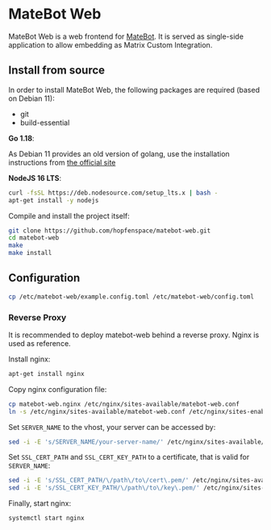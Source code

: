 # MateBot Web

MateBot Web is a web frontend for [MateBot](https://github.com/hopfenspace/MateBot). 
It is served as single-side application to allow embedding as Matrix Custom Integration.

## Install from source

In order to install MateBot Web, the following packages are required (based on Debian 11):

- git
- build-essential

**Go 1.18**:

As Debian 11 provides an old version of golang, use the installation instructions from
[the official site](https://go.dev/doc/install)

**NodeJS 16 LTS**:
```bash
curl -fsSL https://deb.nodesource.com/setup_lts.x | bash -
apt-get install -y nodejs
```

Compile and install the project itself:
```bash
git clone https://github.com/hopfenspace/matebot-web.git
cd matebot-web
make
make install
```

## Configuration

```bash
cp /etc/matebot-web/example.config.toml /etc/matebot-web/config.toml
```

### Reverse Proxy
It is recommended to deploy matebot-web behind a reverse proxy. Nginx is used as reference.

Install nginx:
```bash
apt-get install nginx
```

Copy nginx configuration file:
```bash
cp matebot-web.nginx /etc/nginx/sites-available/matebot-web.conf
ln -s /etc/nginx/sites-available/matebot-web.conf /etc/nginx/sites-enabled/
```

Set `SERVER_NAME` to the vhost, your server can be accessed by:
```bash
sed -i -E 's/SERVER_NAME/your-server-name/' /etc/nginx/sites-available/matebot-web.conf
```

Set `SSL_CERT_PATH` and `SSL_CERT_KEY_PATH` to a certificate, that is valid for `SERVER_NAME`:
```bash
sed -i -E 's/SSL_CERT_PATH/\/path\/to\/cert\.pem/' /etc/nginx/sites-available/matebot-web.conf
sed -i -E 's/SSL_CERT_KEY_PATH/\/path\/to\/key\.pem/' /etc/nginx/sites-available/matebot-web.conf
```

Finally, start nginx:
```bash
systemctl start nginx
```